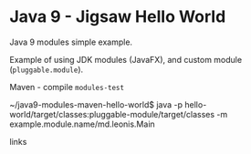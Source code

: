# Java 9 - Jigsaw Hello World

Java 9 modules simple example.

Example of using JDK modules (JavaFX), and custom module (`pluggable.module`).

Maven - compile `modules-test`

~/java9-modules-maven-hello-world$ java -p hello-world/target/classes:pluggable-module/target/classes -m example.module.name/md.leonis.Main

links
